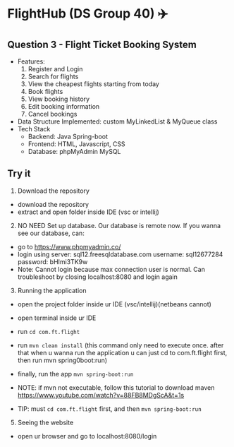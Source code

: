 # FlightHub (DS Group 40) ✈️
## Question 3 - Flight Ticket Booking System
- Features:
  1. Register and Login
  2. Search for flights
  3. View the cheapest flights starting from today
  4. Book flights
  5. View booking history
  6. Edit booking information
  7. Cancel bookings
- Data Structure Implemented: custom MyLinkedList & MyQueue class
- Tech Stack
  - Backend: Java Spring-boot
  - Frontend: HTML, Javascript, CSS
  - Database: phpMyAdmin MySQL

## Try it
1. Download the repository
- download the repository
- extract and open folder inside IDE (vsc or intellij)

2. NO NEED Set up database. Our database is remote now. If you wanna see our database, can:
- go to https://www.phpmyadmin.co/
- login using
    server: sql12.freesqldatabase.com
    username: sql12677284
    password: bHImi3TK9w
- Note: Cannot login because max connection user is normal. Can troubleshoot by closing localhost:8080 and login again

3. Running the application
- open the project folder inside ur IDE (vsc/intellij)(netbeans cannot)
- open terminal inside ur IDE
- run ```cd com.ft.flight```
- run ```mvn clean install``` (this command only need to execute once. after that when u wanna run the application u can just cd to com.ft.flight first, then run mvn spring0boot:run)
- finally, run the app ```mvn spring-boot:run```

- NOTE: if mvn not executable, follow this tutorial to download maven https://www.youtube.com/watch?v=88FB8MDgScA&t=1s
- TIP: must ```cd com.ft.flight``` first, and then ```mvn spring-boot:run```

5. Seeing the website
- open ur browser and go to localhost:8080/login

